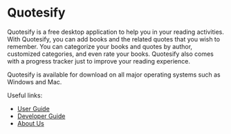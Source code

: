 # Quotesify

Quotesify is a free desktop application to help you in your reading activities. With Quotesify, you can add 
books and the related quotes that you wish to remember. You can categorize your books and quotes by author,
customized categories, and even rate your books. Quotesify also comes with a progress tracker just to improve
your reading experience.

Quotesify is available for download on all major operating systems such as Windows and Mac.

Useful links:
* [User Guide](UserGuide.md)
* [Developer Guide](DeveloperGuide.md)
* [About Us](AboutUs.md)

